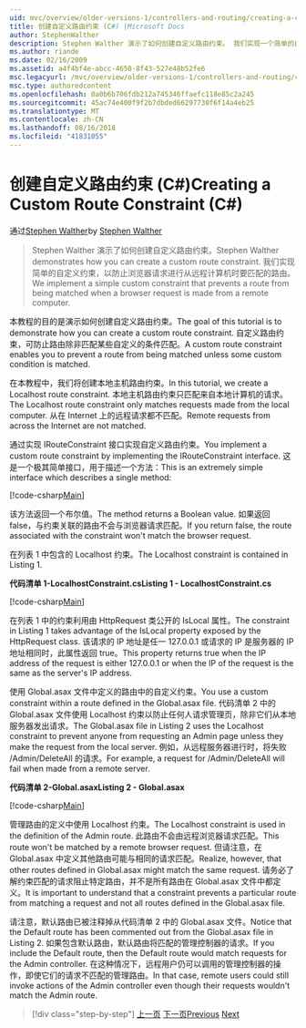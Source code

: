 ```yaml
---
uid: mvc/overview/older-versions-1/controllers-and-routing/creating-a-custom-route-constraint-cs
title: 创建自定义路由约束 (C#) |Microsoft Docs
author: StephenWalther
description: Stephen Walther 演示了如何创建自定义路由约束。 我们实现一个简单的自定义的约束，可防止路由匹配 w...
ms.author: riande
ms.date: 02/16/2009
ms.assetid: a4f4bf4e-abcc-4650-8f43-527e48b52fe6
msc.legacyurl: /mvc/overview/older-versions-1/controllers-and-routing/creating-a-custom-route-constraint-cs
msc.type: authoredcontent
ms.openlocfilehash: 0a0b6b706fdb212a745346ffaefc118e85c2a245
ms.sourcegitcommit: 45ac74e400f9f2b7dbded66297730f6f14a4eb25
ms.translationtype: MT
ms.contentlocale: zh-CN
ms.lasthandoff: 08/16/2018
ms.locfileid: "41831055"
---
```

<a name="creating-a-custom-route-constraint-c"></a><span data-ttu-id="00f81-104">创建自定义路由约束 (C#)</span><span class="sxs-lookup"><span data-stu-id="00f81-104">Creating a Custom Route Constraint (C#)</span></span>
====================
<span data-ttu-id="00f81-105">通过[Stephen Walther](https://github.com/StephenWalther)</span><span class="sxs-lookup"><span data-stu-id="00f81-105">by [Stephen Walther](https://github.com/StephenWalther)</span></span>

> <span data-ttu-id="00f81-106">Stephen Walther 演示了如何创建自定义路由约束。</span><span class="sxs-lookup"><span data-stu-id="00f81-106">Stephen Walther demonstrates how you can create a custom route constraint.</span></span> <span data-ttu-id="00f81-107">我们实现简单的自定义约束，以防止浏览器请求进行从远程计算机时要匹配的路由。</span><span class="sxs-lookup"><span data-stu-id="00f81-107">We implement a simple custom constraint that prevents a route from being matched when a browser request is made from a remote computer.</span></span>


<span data-ttu-id="00f81-108">本教程的目的是演示如何创建自定义路由约束。</span><span class="sxs-lookup"><span data-stu-id="00f81-108">The goal of this tutorial is to demonstrate how you can create a custom route constraint.</span></span> <span data-ttu-id="00f81-109">自定义路由约束，可防止路由除非匹配某些自定义的条件匹配。</span><span class="sxs-lookup"><span data-stu-id="00f81-109">A custom route constraint enables you to prevent a route from being matched unless some custom condition is matched.</span></span>

<span data-ttu-id="00f81-110">在本教程中，我们将创建本地主机路由约束。</span><span class="sxs-lookup"><span data-stu-id="00f81-110">In this tutorial, we create a Localhost route constraint.</span></span> <span data-ttu-id="00f81-111">本地主机路由约束只匹配来自本地计算机的请求。</span><span class="sxs-lookup"><span data-stu-id="00f81-111">The Localhost route constraint only matches requests made from the local computer.</span></span> <span data-ttu-id="00f81-112">从在 Internet 上的远程请求都不匹配。</span><span class="sxs-lookup"><span data-stu-id="00f81-112">Remote requests from across the Internet are not matched.</span></span>

<span data-ttu-id="00f81-113">通过实现 IRouteConstraint 接口实现自定义路由约束。</span><span class="sxs-lookup"><span data-stu-id="00f81-113">You implement a custom route constraint by implementing the IRouteConstraint interface.</span></span> <span data-ttu-id="00f81-114">这是一个极其简单接口，用于描述一个方法：</span><span class="sxs-lookup"><span data-stu-id="00f81-114">This is an extremely simple interface which describes a single method:</span></span>

[!code-csharp[Main](creating-a-custom-route-constraint-cs/samples/sample1.cs)]

<span data-ttu-id="00f81-115">该方法返回一个布尔值。</span><span class="sxs-lookup"><span data-stu-id="00f81-115">The method returns a Boolean value.</span></span> <span data-ttu-id="00f81-116">如果返回 false，与约束关联的路由不会与浏览器请求匹配。</span><span class="sxs-lookup"><span data-stu-id="00f81-116">If you return false, the route associated with the constraint won't match the browser request.</span></span>

<span data-ttu-id="00f81-117">在列表 1 中包含的 Localhost 约束。</span><span class="sxs-lookup"><span data-stu-id="00f81-117">The Localhost constraint is contained in Listing 1.</span></span>

<span data-ttu-id="00f81-118">**代码清单 1-LocalhostConstraint.cs**</span><span class="sxs-lookup"><span data-stu-id="00f81-118">**Listing 1 - LocalhostConstraint.cs**</span></span>

[!code-csharp[Main](creating-a-custom-route-constraint-cs/samples/sample2.cs)]

<span data-ttu-id="00f81-119">在列表 1 中的约束利用由 HttpRequest 类公开的 IsLocal 属性。</span><span class="sxs-lookup"><span data-stu-id="00f81-119">The constraint in Listing 1 takes advantage of the IsLocal property exposed by the HttpRequest class.</span></span> <span data-ttu-id="00f81-120">该请求的 IP 地址是任一 127.0.0.1 或请求的 IP 是服务器的 IP 地址相同时，此属性返回 true。</span><span class="sxs-lookup"><span data-stu-id="00f81-120">This property returns true when the IP address of the request is either 127.0.0.1 or when the IP of the request is the same as the server's IP address.</span></span>

<span data-ttu-id="00f81-121">使用 Global.asax 文件中定义的路由中的自定义约束。</span><span class="sxs-lookup"><span data-stu-id="00f81-121">You use a custom constraint within a route defined in the Global.asax file.</span></span> <span data-ttu-id="00f81-122">代码清单 2 中的 Global.asax 文件使用 Localhost 约束以防止任何人请求管理页，除非它们从本地服务器发出请求。</span><span class="sxs-lookup"><span data-stu-id="00f81-122">The Global.asax file in Listing 2 uses the Localhost constraint to prevent anyone from requesting an Admin page unless they make the request from the local server.</span></span> <span data-ttu-id="00f81-123">例如，从远程服务器进行时，将失败 /Admin/DeleteAll 的请求。</span><span class="sxs-lookup"><span data-stu-id="00f81-123">For example, a request for /Admin/DeleteAll will fail when made from a remote server.</span></span>

<span data-ttu-id="00f81-124">**代码清单 2-Global.asax**</span><span class="sxs-lookup"><span data-stu-id="00f81-124">**Listing 2 - Global.asax**</span></span>

[!code-csharp[Main](creating-a-custom-route-constraint-cs/samples/sample3.cs)]

<span data-ttu-id="00f81-125">管理路由的定义中使用 Localhost 约束。</span><span class="sxs-lookup"><span data-stu-id="00f81-125">The Localhost constraint is used in the definition of the Admin route.</span></span> <span data-ttu-id="00f81-126">此路由不会由远程浏览器请求匹配。</span><span class="sxs-lookup"><span data-stu-id="00f81-126">This route won't be matched by a remote browser request.</span></span> <span data-ttu-id="00f81-127">但请注意，在 Global.asax 中定义其他路由可能与相同的请求匹配。</span><span class="sxs-lookup"><span data-stu-id="00f81-127">Realize, however, that other routes defined in Global.asax might match the same request.</span></span> <span data-ttu-id="00f81-128">请务必了解约束匹配的请求阻止特定路由，并不是所有路由在 Global.asax 文件中都定义。</span><span class="sxs-lookup"><span data-stu-id="00f81-128">It is important to understand that a constraint prevents a particular route from matching a request and not all routes defined in the Global.asax file.</span></span>

<span data-ttu-id="00f81-129">请注意，默认路由已被注释掉从代码清单 2 中的 Global.asax 文件。</span><span class="sxs-lookup"><span data-stu-id="00f81-129">Notice that the Default route has been commented out from the Global.asax file in Listing 2.</span></span> <span data-ttu-id="00f81-130">如果包含默认路由，默认路由将匹配的管理控制器的请求。</span><span class="sxs-lookup"><span data-stu-id="00f81-130">If you include the Default route, then the Default route would match requests for the Admin controller.</span></span> <span data-ttu-id="00f81-131">在这种情况下，远程用户仍可以调用的管理控制器的操作，即使它们的请求不匹配的管理路由。</span><span class="sxs-lookup"><span data-stu-id="00f81-131">In that case, remote users could still invoke actions of the Admin controller even though their requests wouldn't match the Admin route.</span></span>

> [!div class="step-by-step"]
> <span data-ttu-id="00f81-132">[上一页](creating-a-route-constraint-cs.md)
> [下一页](asp-net-mvc-controller-overview-vb.md)</span><span class="sxs-lookup"><span data-stu-id="00f81-132">[Previous](creating-a-route-constraint-cs.md)
[Next](asp-net-mvc-controller-overview-vb.md)</span></span>
